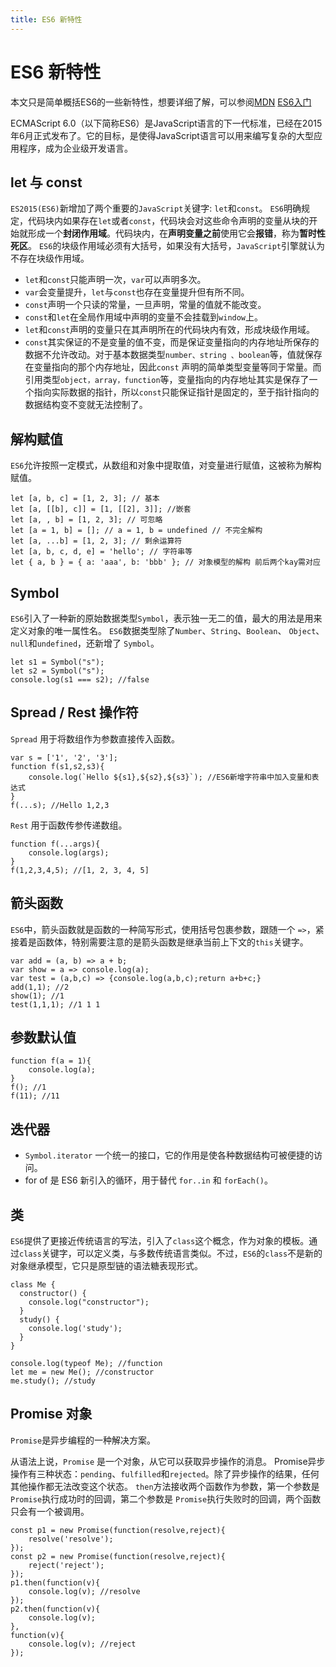 ```yaml
---
title: ES6 新特性
---
```


# ES6 新特性

本文只是简单概括ES6的一些新特性，想要详细了解，可以参阅[MDN](https://developer.mozilla.org/zh-CN/docs/Web/JavaScript/New_in_JavaScript/ECMAScript_6_support_in_Mozilla) [ES6入门](https://es6.ruanyifeng.com/)

ECMAScript 6.0（以下简称ES6）是JavaScript语言的下一代标准，已经在2015年6月正式发布了。它的目标，是使得JavaScript语言可以用来编写复杂的大型应用程序，成为企业级开发语言。

## let 与 const

`ES2015(ES6)`新增加了两个重要的`JavaScript`关键字: `let`和`const`。 `ES6`明确规定，代码块内如果存在`let`或者`const`，代码块会对这些命令声明的变量从块的开始就形成一个**封闭作用域**。代码块内，在**声明变量之前**使用它会**报错**，称为**暂时性死区**。 `ES6`的块级作用域必须有大括号，如果没有大括号，`JavaScript`引擎就认为不存在块级作用域。

+ `let`和`const`只能声明一次，`var`可以声明多次。
+ `var`会变量提升，`let`与`const`也存在变量提升但有所不同。
+ `const`声明一个只读的常量，一旦声明，常量的值就不能改变。
+ `const`和`let`在全局作用域中声明的变量不会挂载到`window`上。
+ `let`和`const`声明的变量只在其声明所在的代码块内有效，形成块级作用域。
+ `const`其实保证的不是变量的值不变，而是保证变量指向的内存地址所保存的数据不允许改动。对于基本数据类型`number、string 、boolean`等，值就保存在变量指向的那个内存地址，因此`const` 声明的简单类型变量等同于常量。而引用类型`object，array，function`等，变量指向的内存地址其实是保存了一个指向实际数据的指针，所以`const`只能保证指针是固定的，至于指针指向的数据结构变不变就无法控制了。

## 解构赋值

`ES6`允许按照一定模式，从数组和对象中提取值，对变量进行赋值，这被称为解构赋值。

```
let [a, b, c] = [1, 2, 3]; // 基本
let [a, [[b], c]] = [1, [[2], 3]]; //嵌套
let [a, , b] = [1, 2, 3]; // 可忽略
let [a = 1, b] = []; // a = 1, b = undefined // 不完全解构
let [a, ...b] = [1, 2, 3]; // 剩余运算符
let [a, b, c, d, e] = 'hello'; // 字符串等
let { a, b } = { a: 'aaa', b: 'bbb' }; // 对象模型的解构 前后两个kay需对应
```

## Symbol

`ES6`引入了一种新的原始数据类型`Symbol`，表示独一无二的值，最大的用法是用来定义对象的唯一属性名。 `ES6`数据类型除了`Number`、`String`、`Boolean`、 `Object`、`null`和`undefined`，还新增了 `Symbol`。

```
let s1 = Symbol("s");
let s2 = Symbol("s");
console.log(s1 === s2); //false
```

## Spread / Rest 操作符

`Spread` 用于将数组作为参数直接传入函数。

```
var s = ['1', '2', '3'];
function f(s1,s2,s3){
    console.log(`Hello ${s1},${s2},${s3}`); //ES6新增字符串中加入变量和表达式
}
f(...s); //Hello 1,2,3
```

`Rest` 用于函数传参传递数组。

```
function f(...args){
    console.log(args);
}
f(1,2,3,4,5); //[1, 2, 3, 4, 5]
```

## 箭头函数

`ES6`中，箭头函数就是函数的一种简写形式，使用括号包裹参数，跟随一个 `=>`，紧接着是函数体，特别需要注意的是箭头函数是继承当前上下文的`this`关键字。

```
var add = (a, b) => a + b;
var show = a => console.log(a);
var test = (a,b,c) => {console.log(a,b,c);return a+b+c;}
add(1,1); //2
show(1); //1
test(1,1,1); //1 1 1
```

## 参数默认值

```
function f(a = 1){
    console.log(a);
}
f(); //1
f(11); //11
```

## 迭代器

+ `Symbol.iterator` 一个统一的接口，它的作用是使各种数据结构可被便捷的访问。
+ for of 是 ES6 新引入的循环，用于替代 `for..in` 和 `forEach()`。


## 类

`ES6`提供了更接近传统语言的写法，引入了`class`这个概念，作为对象的模板。通过`class`关键字，可以定义类，与多数传统语言类似。不过，`ES6`的`class`不是新的对象继承模型，它只是原型链的语法糖表现形式。

```
class Me {
  constructor() {
    console.log("constructor");
  }
  study() {
    console.log('study');
  }
}

console.log(typeof Me); //function
let me = new Me(); //constructor
me.study(); //study
```

## Promise 对象

`Promise`是异步编程的一种解决方案。

从语法上说，`Promise` 是一个对象，从它可以获取异步操作的消息。
Promise异步操作有三种状态：`pending`、`fulfilled`和`rejected`。除了异步操作的结果，任何其他操作都无法改变这个状态。
`then`方法接收两个函数作为参数，第一个参数是`Promise`执行成功时的回调，第二个参数是 `Promise`执行失败时的回调，两个函数只会有一个被调用。

```
const p1 = new Promise(function(resolve,reject){
    resolve('resolve');
}); 
const p2 = new Promise(function(resolve,reject){
    reject('reject');
});
p1.then(function(v){  
    console.log(v); //resolve
});
p2.then(function(v){ 
    console.log(v);
},
function(v){
    console.log(v); //reject
});

```

